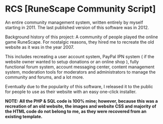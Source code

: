 # RCS [RuneScape Community Script]
An entire community management system, written entirely by myself starting in 2011. The last published version of this software was in 2012.

Background history of this project: A community of people played the online game RuneScape. For nostalgic reasons, they hired me to recreate the old website as it was in the year 2007.

This includes recreating a user account system, PayPal IPN system ( if the website owner wanted to setup donations or an online shop ), fully functional forum system, account messaging center, content management system, moderation tools for moderators and administrators to manage the community and forums, and a lot more.

Eventually due to the popularity of this software, I released it to the public for people to use as their website with an easy one-click installer.

**NOTE: All the PHP & SQL code is 100% mine; however, because this was a recreation of an old website, the images and website CSS and majority of the HTML code do not belong to me, as they were recovered from an existing template.**
